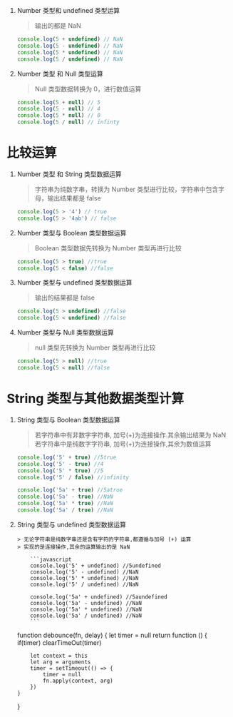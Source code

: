 1. Number 类型和 undefined 类型运算

   > 输出的都是 NaN

   ```javascript
   console.log(5 + undefined) // NaN
   console.log(5 - undefined) // NaN
   console.log(5 * undefined) // NaN
   console.log(5 / undefined) // NaN
   ```

2. Number 类型 和 Null 类型运算

   > Null 类型数据转换为 0，进行数值运算

   ```javascript
   console.log(5 + null) // 5
   console.log(5 - null) // 4
   console.log(5 * null) // 0
   console.log(5 / null) // infinty
   ```

# 比较运算

1.  Number 类型 和 String 类型数据运算
    > 字符串为纯数字串，转换为 Number 类型进行比较，字符串中包含字母，输出结果都是 false
    ```javascript
    console.log(5 > '4') // true
    console.log(5 > '4ab') // false
    ```
2.  Number 类型与 Boolean 类型数据运算

    > Boolean 类型数据先转换为 Number 类型再进行比较

    ```javascript
    console.log(5 > true) //true
    console.log(5 < false) //false
    ```

3.  Number 类型与 undefined 类型数据运算
    > 输出的结果都是 false
    ```javascript
    console.log(5 > undefined) //false
    console.log(5 < undefined) //false
    ```
4.  Number 类型与 Null 类型数据运算

    > null 类型先转换为 Number 类型再进行比较

    ```javascript
    console.log(5 > null) //true
    console.log(5 < null) //false
    ```

# String 类型与其他数据类型计算

1.  String 类型与 Boolean 类型数据运算

    > 若字符串中有非数字字符串, 加号(+)为连接操作.其余输出结果为 NaN
    > 若字符串中是纯数字字符串, 加号(+)为连接操作,其余为数值运算

    ```javascript
    console.log('5' + true) //5true
    console.log('5' - true) //4
    console.log('5' * true) //5
    console.log('5' / false) //infinity

    console.log('5a' + true) //5atrue
    console.log('5a' - true) //NaN
    console.log('5a' * true) //NaN
    console.log('5a' / true) //NaN
    ```

2.  String 类型与 undefined 类型数据运算

        > 无论字符串是纯数字串还是含有字符的字符串,都遵循与加号 (+) 运算
        > 实现的是连接操作,其余的运算输出的是 NaN

            ```javascript
            console.log('5' + undefined) //5undefined
            console.log('5' - undefined) //NaN
            console.log('5' * undefined) //NaN
            console.log('5' / undefined) //NaN

            console.log('5a' + undefined) //5aundefined
            console.log('5a' - undefined) //NaN
            console.log('5a' * undefined) //NaN
            console.log('5a' / undefined) //NaN
            ```

    function debounce(fn, delay) {
    let timer = null
    return function () {
    if(timer) clearTimeOut(timer)

            let context = this
            let arg = arguments
            timer = setTimeout(() => {
                timer = null
                fn.apply(context, arg)
            })
        }

    }
